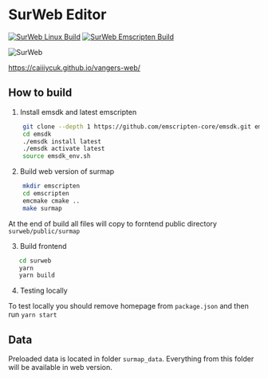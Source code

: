 # SurWeb Editor #

[![SurWeb Linux Build](https://github.com/caiiiycuk/vangers-web/actions/workflows/vangers_linux_build.yml/badge.svg?branch=surweb)](https://github.com/caiiiycuk/vangers-web/actions/workflows/vangers_linux_build.yml)
[![SurWeb Emscripten Build](https://github.com/caiiiycuk/vangers-web/actions/workflows/vangers_em_build.yml/badge.svg?branch=surweb)](https://github.com/caiiiycuk/vangers-web/actions/workflows/vangers_em_build.yml)

![SurWeb](https://user-images.githubusercontent.com/1727152/119936527-8537a600-bfb3-11eb-834a-38c48de262ad.jpg)

https://caiiiycuk.github.io/vangers-web/

## How to build

1. Install emsdk and latest emscripten
```sh
    git clone --depth 1 https://github.com/emscripten-core/emsdk.git emsdk
    cd emsdk
    ./emsdk install latest
    ./emsdk activate latest
    source emsdk_env.sh
```

2. Build web version of surmap
```sh
    mkdir emscripten
    cd emscripten
    emcmake cmake ..
    make surmap
```
At the end of build all files will copy to forntend public directory `surweb/public/surmap`

3. Build frontend
```sh
   cd surweb
   yarn
   yarn build
```

4. Testing locally

To test locally you should remove homepage from `package.json` and then run `yarn start`

## Data

Preloaded data is located in folder `surmap_data`. Everything from this folder will be available in web version.

